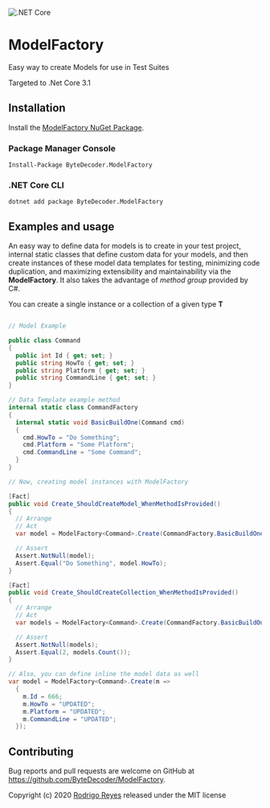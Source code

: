 ![.NET Core](https://github.com/ByteDecoder/ModelFactory/workflows/.NET%20Core/badge.svg?branch=master)

# ModelFactory

Easy way to create Models for use in Test Suites

Targeted to .Net Core 3.1

## Installation

Install the [ModelFactory NuGet Package](https://www.nuget.org/packages/ByteDecoder.ModelFactory).

### Package Manager Console

```
Install-Package ByteDecoder.ModelFactory
```

### .NET Core CLI

```
dotnet add package ByteDecoder.ModelFactory
```

## Examples and usage

An easy way to define data for models is to create in your test project, internal static classes that define custom data for your models, and then create instances of these model data templates for testing, minimizing code duplication, and maximizing extensibility and maintainability via the **ModelFactory**. It also takes the advantage of *method group* provided by C#.

You can create a single instance or a collection of a given type **T**

```csharp

// Model Example

public class Command
{
  public int Id { get; set; }
  public string HowTo { get; set; }
  public string Platform { get; set; }
  public string CommandLine { get; set; }
}

// Data Template example method
internal static class CommandFactory
{
  internal static void BasicBuildOne(Command cmd)
  {
    cmd.HowTo = "Do Something";
    cmd.Platform = "Some Platform";
    cmd.CommandLine = "Some Command";
  }
}

// Now, creating model instances with ModelFactory

[Fact]
public void Create_ShouldCreateModel_WhenMethodIsProvided()
{
  // Arrange
  // Act
  var model = ModelFactory<Command>.Create(CommandFactory.BasicBuildOne);

  // Assert
  Assert.NotNull(model);
  Assert.Equal("Do Something", model.HowTo);
}

[Fact]
public void Create_ShouldCreateCollection_WhenMethodIsProvided()
{
  // Arrange
  // Act
  var models = ModelFactory<Command>.Create(CommandFactory.BasicBuildOne, 2);

  // Assert
  Assert.NotNull(models);
  Assert.Equal(2, models.Count());
}

// Also, you can define inline the model data as well
var model = ModelFactory<Command>.Create(m =>
  {
    m.Id = 666;
    m.HowTo = "UPDATED";
    m.Platform = "UPDATED";
    m.CommandLine = "UPDATED";
  });

```

## Contributing

Bug reports and pull requests are welcome on GitHub at https://github.com/ByteDecoder/ModelFactory.


Copyright (c) 2020 [Rodrigo Reyes](https://twitter.com/bytedecoder) released under the MIT license
